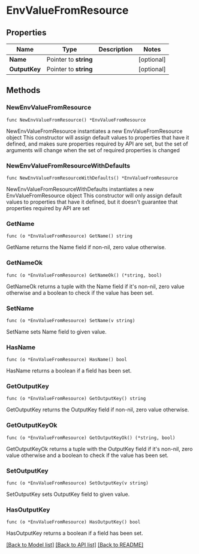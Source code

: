 # EnvValueFromResource

## Properties

Name | Type | Description | Notes
------------ | ------------- | ------------- | -------------
**Name** | Pointer to **string** |  | [optional] 
**OutputKey** | Pointer to **string** |  | [optional] 

## Methods

### NewEnvValueFromResource

`func NewEnvValueFromResource() *EnvValueFromResource`

NewEnvValueFromResource instantiates a new EnvValueFromResource object
This constructor will assign default values to properties that have it defined,
and makes sure properties required by API are set, but the set of arguments
will change when the set of required properties is changed

### NewEnvValueFromResourceWithDefaults

`func NewEnvValueFromResourceWithDefaults() *EnvValueFromResource`

NewEnvValueFromResourceWithDefaults instantiates a new EnvValueFromResource object
This constructor will only assign default values to properties that have it defined,
but it doesn't guarantee that properties required by API are set

### GetName

`func (o *EnvValueFromResource) GetName() string`

GetName returns the Name field if non-nil, zero value otherwise.

### GetNameOk

`func (o *EnvValueFromResource) GetNameOk() (*string, bool)`

GetNameOk returns a tuple with the Name field if it's non-nil, zero value otherwise
and a boolean to check if the value has been set.

### SetName

`func (o *EnvValueFromResource) SetName(v string)`

SetName sets Name field to given value.

### HasName

`func (o *EnvValueFromResource) HasName() bool`

HasName returns a boolean if a field has been set.

### GetOutputKey

`func (o *EnvValueFromResource) GetOutputKey() string`

GetOutputKey returns the OutputKey field if non-nil, zero value otherwise.

### GetOutputKeyOk

`func (o *EnvValueFromResource) GetOutputKeyOk() (*string, bool)`

GetOutputKeyOk returns a tuple with the OutputKey field if it's non-nil, zero value otherwise
and a boolean to check if the value has been set.

### SetOutputKey

`func (o *EnvValueFromResource) SetOutputKey(v string)`

SetOutputKey sets OutputKey field to given value.

### HasOutputKey

`func (o *EnvValueFromResource) HasOutputKey() bool`

HasOutputKey returns a boolean if a field has been set.


[[Back to Model list]](../README.md#documentation-for-models) [[Back to API list]](../README.md#documentation-for-api-endpoints) [[Back to README]](../README.md)


